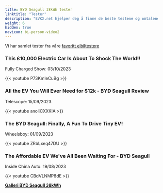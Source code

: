 ```yaml
---
title: BYD Seagull 38kWh tester
linktitle: "Tester"
description: "EVKX.net hjelper deg å finne de beste testene og omtalene av denne modellen."
weight: 6
hidden: true
navicon: bi-person-video2
---
```

Vi har samlet tester fra våre [favoritt elbiltestere](../../../../../guides/evreviewers/)

<div class="container text-center shadow p-2 pe-4 mb-5 bg-body-tertiary rounded border">
<h3>This £10,000 Electric Car Is About To Shock The World!!</h3>
<p>Fully Charged Show: 03/10/2023</p>

{{< youtube P73KmleCuBg >}}

</div>
<div class="container text-center shadow p-2 pe-4 mb-5 bg-body-tertiary rounded border">
<h3>All the EV You Will Ever Need for $12k - BYD Seagull Review</h3>
<p>Telescope: 15/09/2023</p>

{{< youtube anoliCXXKIA >}}

</div>
<div class="container text-center shadow p-2 pe-4 mb-5 bg-body-tertiary rounded border">
<h3>The BYD Seagull: Finally, A Fun To Drive Tiny EV!</h3>
<p>Wheelsboy: 01/09/2023</p>

{{< youtube ZRbLxeq47DU >}}

</div>
<div class="container text-center shadow p-2 pe-4 mb-5 bg-body-tertiary rounded border">
<h3>The Affordable EV We've All Been Waiting For - BYD Seagull</h3>
<p>Inside China Auto: 19/08/2023</p>

{{< youtube CBdVLNMP8dE >}}

</div>
<div class="mt-3 mb-3">
<a href="../gallery/" class="text-decoration-none text-black">
<strong><i class="bi-arrow-left"></i>Galleri  </strong>
</a>
<a href="../" class="text-decoration-none text-black float-end">
<strong>BYD Seagull 38kWh <i class="bi-arrow-right"></i></strong>
</a>
</div>

